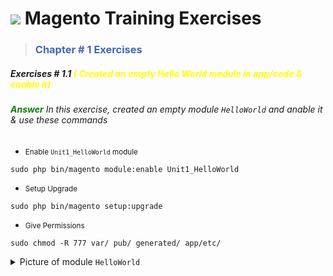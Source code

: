 # ![](https://th.bing.com/th?id=ODLS.194d04fb-feff-41d9-b83c-1cbe98afa6ec&w=32&h=32&o=6&pid=13.1) **<font color=""> Magento Training Exercises</font>**

>### **<font color="#4267b2"> Chapter # 1 Exercises</font>**

##### Exercises # 1.1<font color="Yellow"> ( Created an empty Hello World module in app/code & enable it) </font>

###### **<font color="Green">Answer</font>** In this exercise, created an empty module `HelloWorld` and anable it & use these commands

- <small>Enable `Unit1_HelloWorld` module</small>
```shell
sudo php bin/magento module:enable Unit1_HelloWorld
```
- <small>Setup Upgrade</small>
```shell
sudo php bin/magento setup:upgrade
```
- <small>Give Permissions</small>
```shell
sudo chmod -R 777 var/ pub/ generated/ app/etc/
```
<details>
    <summary markdown="span">Picture of module <code>HelloWorld</code></summary>
    <image src="https://data.terabox.com/thumbnail/426b09581922013ac65e8e66f3aea508?fid=4400792537950-250528-275316974625091&time=1686294000&rt=sh&sign=FDTAER-DCb740ccc5511e5e8fedcff06b081203-fXrwRoAyp7VYULUEvgnBe9qxObE%3D&expires=8h&chkv=0&chkbd=0&chkpc=&dp-logid=244214399352473502&dp-callid=0&size=c1600_u1600&quality=100&vuk=-&ft=video"></image>
</details>
